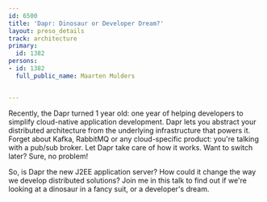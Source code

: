 ---
id: 6500
title: 'Dapr: Dinosaur or Developer Dream?'
layout: preso_details
track: architecture
primary:
  id: 1382
persons:
- id: 1382
  full_public_name: Maarten Mulders

---
Recently, the Dapr turned 1 year old: one year of helping developers to simplify cloud-native application development. Dapr lets you abstract your distributed architecture from the underlying infrastructure that powers it. Forget about Kafka, RabbitMQ or any cloud-specific product: you're talking with a pub/sub broker. Let Dapr take care of how it works. Want to switch later? Sure, no problem!

So, is Dapr the new J2EE application server? How could it change the way we develop distributed solutions? Join me in this talk to find out if we're looking at a dinosaur in a fancy suit, or a developer's dream.